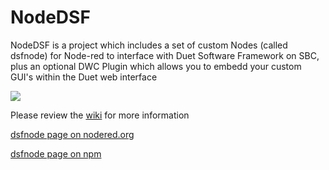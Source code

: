 # NodeDSF
NodeDSF is a project which includes a set of custom Nodes (called dsfnode) for Node-red to interface with Duet Software Framework on SBC, plus an optional DWC Plugin which allows you to embedd your custom GUI's within the Duet web interface

[![](http://img.youtube.com/vi/Y6JZ-lblt5w/0.jpg)](http://www.youtube.com/watch?v=Y6JZ-lblt5w "NodeDSF overview")

Please review the [wiki](https://github.com/MintyTrebor/NodeDSF/wiki) for more information

[dsfnode page on nodered.org](https://flows.nodered.org/node/node-red-contrib-dsfnode)

[dsfnode page on npm](https://www.npmjs.com/package/node-red-contrib-dsfnode)
